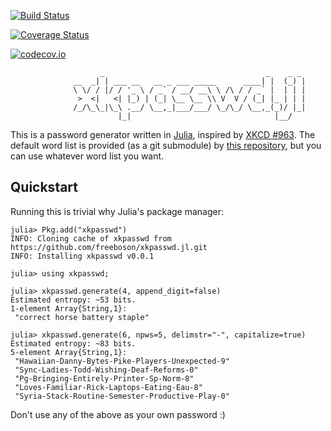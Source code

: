 [![Build Status](https://travis-ci.org/freeboson/xkpasswd.jl.svg?branch=master)](https://travis-ci.org/freeboson/xkpasswd.jl)

[![Coverage Status](https://coveralls.io/repos/freeboson/xkpasswd.jl/badge.svg?branch=master&service=github)](https://coveralls.io/github/freeboson/xkpasswd.jl?branch=master)

[![codecov.io](http://codecov.io/github/freeboson/xkpasswd.jl/coverage.svg?branch=master)](http://codecov.io/github/freeboson/xkpasswd.jl?branch=master)

```
                    _                                    _    _ _ 
              __  _| | ___ __   __ _ ___ _____      ____| |  (_) |
              \ \/ / |/ / '_ \ / _` / __/ __\ \ /\ / / _` |  | | |
               >  <|   <| |_) | (_| \__ \__ \\ V  V / (_| |_ | | |
              /_/\_\_|\_\ .__/ \__,_|___/___/ \_/\_/ \__,_(_)/ |_|
                        |_|                                |__/   
```

This is a password generator written in [Julia](https://julialang.org), inspired
by [XKCD #963](https://xkcd.com/936/). The default word list is provided (as a
git submodule) by [this
repository](https://github.com/first20hours/google-10000-english), but you can
use whatever word list you want.

Quickstart
----------

Running this is trivial why Julia's package manager:

```jlcon
julia> Pkg.add("xkpasswd")
INFO: Cloning cache of xkpasswd from https://github.com/freeboson/xkpasswd.jl.git
INFO: Installing xkpasswd v0.0.1

julia> using xkpasswd;

julia> xkpasswd.generate(4, append_digit=false)
Estimated entropy: ~53 bits.
1-element Array{String,1}:
 "correct horse battery staple"

julia> xkpasswd.generate(6, npws=5, delimstr="-", capitalize=true)
Estimated entropy: ~83 bits.
5-element Array{String,1}:
 "Hawaiian-Danny-Bytes-Pike-Players-Unexpected-9"
 "Sync-Ladies-Todd-Wishing-Deaf-Reforms-0"
 "Pg-Bringing-Entirely-Printer-Sp-Norm-8"
 "Loves-Familiar-Rick-Laptops-Eating-Eau-8"
 "Syria-Stack-Routine-Semester-Productive-Play-0"
```

Don't use any of the above as your own password :)

